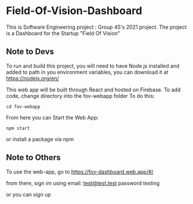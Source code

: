 # Field-Of-Vision-Dashboard
This is Software Engineering project : Group 45's 2021 project. The project is a Dashboard for the Startup "Field Of Vision"

## Note to Devs
To run and build this project, you will need to have Node.js installed and added to path in you environment variables, you can download it at https://nodejs.org/en/

This web app will be built through React and hosted on Firebase.
To add code, change directory into the fov-webapp folder
To do this:
```shell
cd fov-webapp
```
From here you can 
Start the Web App:
```shell
npm start
```
or install a package via npm

## Note to Others
To use the web-app, go to
https://fov-dashboard.web.app/#/

from there, sign im using
email: test@test.test
password testing

or you can sign up
